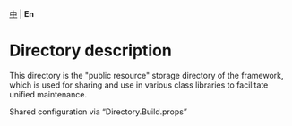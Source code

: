 [中](https://gitee.com/Net-18K/Fast.NET/tree/master/backend/Fast.NET/CommunalResources) | **En**

# Directory description

This directory is the "public resource" storage directory of the framework, which is used for sharing and use in various class libraries to facilitate unified maintenance.

Shared configuration via “Directory.Build.props”